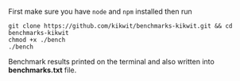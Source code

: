 First make sure you have `node` and `npm` installed then run
```
git clone https://github.com/kikwit/benchmarks-kikwit.git && cd benchmarks-kikwit
chmod +x ./bench
./bench
```
Benchmark results printed on the terminal and also written into __benchmarks.txt__ file.

